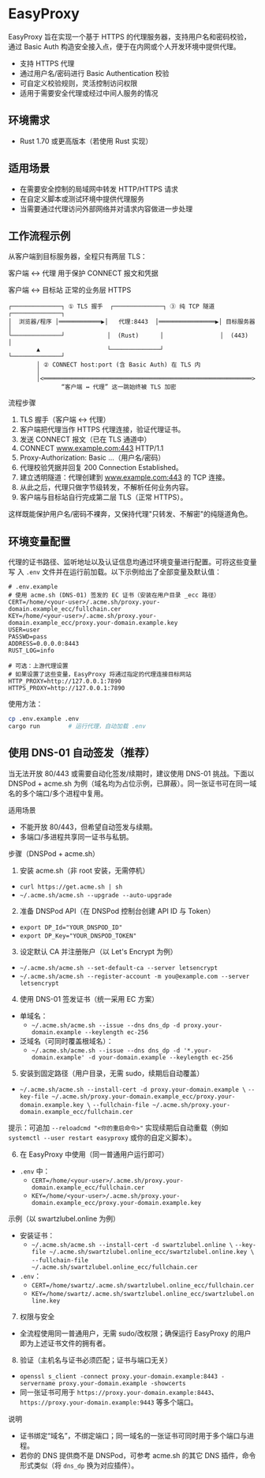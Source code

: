 # EasyProxy

EasyProxy 旨在实现一个基于 HTTPS 的代理服务器，支持用户名和密码校验，通过 Basic Auth 构造安全接入点，便于在内网或个人开发环境中提供代理。
- 支持 HTTPS 代理
- 通过用户名/密码进行 Basic Authentication 校验
- 可自定义校验规则，灵活控制访问权限
- 适用于需要安全代理或经过中间人服务的情况

## 环境需求

- Rust 1.70 或更高版本（若使用 Rust 实现）

## 适用场景

- 在需要安全控制的局域网中转发 HTTP/HTTPS 请求
- 在自定义脚本或测试环境中提供代理服务
- 当需要通过代理访问外部网络并对请求内容做进一步处理

## 工作流程示例

从客户端到目标服务器，全程只有两层 TLS：

客户端 ↔ 代理 用于保护 CONNECT 报文和凭据

客户端 ↔ 目标站 正常的业务层 HTTPS

```
┌──────────────┐ ① TLS 握手  ┌──────────────┐ ③ 纯 TCP 隧道 ┌──────────────┐
│  浏览器/程序 │════════════▶│   代理:8443  │════════════════▶│ 目标服务器  │
└──────────────┘            │  (Rust)      │                │  (443)      │
        ▲                   └──────────────┘                └──────────────┘
        │ ② CONNECT host:port (含 Basic Auth) 在 TLS 内
        │
        │<═══════════════════════════════════════════════════════════>
               “客户端 ↔ 代理” 这一跳始终被 TLS 加密
```

流程步骤

1. TLS 握手（客户端 ↔ 代理）
2. 客户端把代理当作 HTTPS 代理连接，验证代理证书。
3. 发送 CONNECT 报文（已在 TLS 通道中）
4. CONNECT www.example.com:443 HTTP/1.1
5. Proxy-Authorization: Basic …（用户名/密码）
6. 代理校验凭据并回复 200 Connection Established。
7. 建立透明隧道：代理创建到 www.example.com:443 的 TCP 连接。
8. 从此之后，代理只做字节级转发，不解析任何业务内容。
9. 客户端与目标站自行完成第二层 TLS（正常 HTTPS）。

这样既能保护用户名/密码不裸奔，又保持代理"只转发、不解密"的纯隧道角色。

## 环境变量配置

代理的证书路径、监听地址以及认证信息均通过环境变量进行配置。可将这些变量写
入 `.env` 文件并在运行前加载。以下示例给出了全部变量及默认值：

```dotenv
# .env.example
# 使用 acme.sh (DNS-01) 签发的 EC 证书（安装在用户目录 _ecc 路径）
CERT=/home/<your-user>/.acme.sh/proxy.your-domain.example_ecc/fullchain.cer
KEY=/home/<your-user>/.acme.sh/proxy.your-domain.example_ecc/proxy.your-domain.example.key
USER=user
PASSWD=pass
ADDRESS=0.0.0.0:8443
RUST_LOG=info

# 可选：上游代理设置
# 如果设置了这些变量，EasyProxy 将通过指定的代理连接目标网站
HTTP_PROXY=http://127.0.0.1:7890
HTTPS_PROXY=http://127.0.0.1:7890
```

使用方法：

```bash
cp .env.example .env
cargo run        # 运行代理，自动加载 .env
```

## 使用 DNS-01 自动签发（推荐）

当无法开放 80/443 或需要自动化签发/续期时，建议使用 DNS-01 挑战。下面以 DNSPod + acme.sh 为例（域名均为占位示例，已屏蔽）。同一张证书可在同一域名的多个端口/多个进程中复用。

适用场景
- 不能开放 80/443，但希望自动签发与续期。
- 多端口/多进程共享同一证书与私钥。

步骤（DNSPod + acme.sh）

1) 安装 acme.sh（非 root 安装，无需停机）
- `curl https://get.acme.sh | sh`
- `~/.acme.sh/acme.sh --upgrade --auto-upgrade`

2) 准备 DNSPod API（在 DNSPod 控制台创建 API ID 与 Token）
- `export DP_Id="YOUR_DNSPOD_ID"`
- `export DP_Key="YOUR_DNSPOD_TOKEN"`

3) 设定默认 CA 并注册账户（以 Let's Encrypt 为例）
- `~/.acme.sh/acme.sh --set-default-ca --server letsencrypt`
- `~/.acme.sh/acme.sh --register-account -m you@example.com --server letsencrypt`

4) 使用 DNS-01 签发证书（统一采用 EC 方案）
- 单域名：
  - `~/.acme.sh/acme.sh --issue --dns dns_dp -d proxy.your-domain.example --keylength ec-256`
- 泛域名（可同时覆盖根域名）：
  - `~/.acme.sh/acme.sh --issue --dns dns_dp -d '*.your-domain.example' -d your-domain.example --keylength ec-256`

5) 安装到固定路径（用户目录，无需 sudo，续期后自动覆盖）
- `~/.acme.sh/acme.sh --install-cert -d proxy.your-domain.example \`
  `--key-file ~/.acme.sh/proxy.your-domain.example_ecc/proxy.your-domain.example.key \`
  `--fullchain-file ~/.acme.sh/proxy.your-domain.example_ecc/fullchain.cer`

提示：可追加 `--reloadcmd "<你的重启命令>"` 实现续期后自动重载（例如 `systemctl --user restart easyproxy` 或你的自定义脚本）。

6) 在 EasyProxy 中使用（同一普通用户运行即可）
- `.env` 中：
  - `CERT=/home/<your-user>/.acme.sh/proxy.your-domain.example_ecc/fullchain.cer`
  - `KEY=/home/<your-user>/.acme.sh/proxy.your-domain.example_ecc/proxy.your-domain.example.key`

示例（以 swartzlubel.online 为例）
- 安装证书：
  - `~/.acme.sh/acme.sh --install-cert -d swartzlubel.online \`
    `--key-file ~/.acme.sh/swartzlubel.online_ecc/swartzlubel.online.key \`
    `--fullchain-file ~/.acme.sh/swartzlubel.online_ecc/fullchain.cer`
- `.env`：
  - `CERT=/home/swartz/.acme.sh/swartzlubel.online_ecc/fullchain.cer`
  - `KEY=/home/swartz/.acme.sh/swartzlubel.online_ecc/swartzlubel.online.key`

7) 权限与安全
- 全流程使用同一普通用户，无需 sudo/改权限；确保运行 EasyProxy 的用户即为上述证书文件的拥有者。

8) 验证（主机名与证书必须匹配；证书与端口无关）
- `openssl s_client -connect proxy.your-domain.example:8443 -servername proxy.your-domain.example -showcerts`
- 同一张证书可用于 `https://proxy.your-domain.example:8443`、`https://proxy.your-domain.example:9443` 等多个端口。

说明
- 证书绑定“域名”，不绑定端口；同一域名的一张证书可同时用于多个端口与进程。
- 若你的 DNS 提供商不是 DNSPod，可参考 acme.sh 的其它 DNS 插件，命令形式类似（将 `dns_dp` 换为对应插件）。
